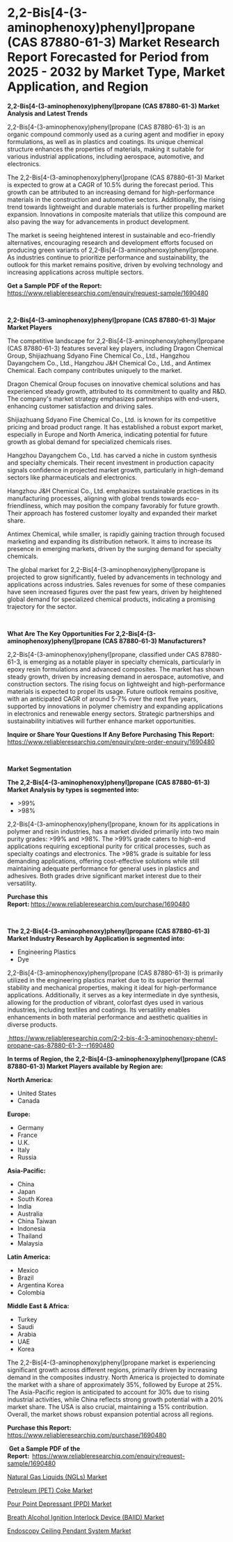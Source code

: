 <p><h1>2,2-Bis[4-(3-aminophenoxy)phenyl]propane (CAS 87880-61-3) Market Research Report Forecasted for Period from 2025 -  2032 by Market Type, Market Application, and Region</h1></p><p><strong>2,2-Bis[4-(3-aminophenoxy)phenyl]propane (CAS 87880-61-3) Market Analysis and Latest Trends</strong></p>
<p><p>2,2-Bis[4-(3-aminophenoxy)phenyl]propane (CAS 87880-61-3) is an organic compound commonly used as a curing agent and modifier in epoxy formulations, as well as in plastics and coatings. Its unique chemical structure enhances the properties of materials, making it suitable for various industrial applications, including aerospace, automotive, and electronics.</p><p>The 2,2-Bis[4-(3-aminophenoxy)phenyl]propane (CAS 87880-61-3) Market is expected to grow at a CAGR of 10.5% during the forecast period. This growth can be attributed to an increasing demand for high-performance materials in the construction and automotive sectors. Additionally, the rising trend towards lightweight and durable materials is further propelling market expansion. Innovations in composite materials that utilize this compound are also paving the way for advancements in product development.</p><p>The market is seeing heightened interest in sustainable and eco-friendly alternatives, encouraging research and development efforts focused on producing green variants of 2,2-Bis[4-(3-aminophenoxy)phenyl]propane. As industries continue to prioritize performance and sustainability, the outlook for this market remains positive, driven by evolving technology and increasing applications across multiple sectors.</p></p>
<p><strong>Get a Sample PDF of the Report:&nbsp;</strong> <a href="https://www.reliableresearchiq.com/enquiry/request-sample/1690480?utm_campaign=1121&utm_medium=2&utm_source=Github&utm_content=ia&utm_term=06012025&utm_id=22-bis4-3-aminophenoxyphenylpropane-cas-87880-61-3">https://www.reliableresearchiq.com/enquiry/request-sample/1690480</a></p>
<p>&nbsp;</p>
<p><strong>2,2-Bis[4-(3-aminophenoxy)phenyl]propane (CAS 87880-61-3) Major Market Players</strong></p>
<p><p>The competitive landscape for 2,2-Bis[4-(3-aminophenoxy)phenyl]propane (CAS 87880-61-3) features several key players, including Dragon Chemical Group, Shijiazhuang Sdyano Fine Chemical Co., Ltd., Hangzhou Dayangchem Co., Ltd., Hangzhou J&H Chemical Co., Ltd., and Antimex Chemical. Each company contributes uniquely to the market.</p><p>Dragon Chemical Group focuses on innovative chemical solutions and has experienced steady growth, attributed to its commitment to quality and R&D. The company's market strategy emphasizes partnerships with end-users, enhancing customer satisfaction and driving sales. </p><p>Shijiazhuang Sdyano Fine Chemical Co., Ltd. is known for its competitive pricing and broad product range. It has established a robust export market, especially in Europe and North America, indicating potential for future growth as global demand for specialized chemicals rises.</p><p>Hangzhou Dayangchem Co., Ltd. has carved a niche in custom synthesis and specialty chemicals. Their recent investment in production capacity signals confidence in projected market growth, particularly in high-demand sectors like pharmaceuticals and electronics. </p><p>Hangzhou J&H Chemical Co., Ltd. emphasizes sustainable practices in its manufacturing processes, aligning with global trends towards eco-friendliness, which may position the company favorably for future growth. Their approach has fostered customer loyalty and expanded their market share.</p><p>Antimex Chemical, while smaller, is rapidly gaining traction through focused marketing and expanding its distribution network. It aims to increase its presence in emerging markets, driven by the surging demand for specialty chemicals.</p><p>The global market for 2,2-Bis[4-(3-aminophenoxy)phenyl]propane is projected to grow significantly, fueled by advancements in technology and applications across industries. Sales revenues for some of these companies have seen increased figures over the past few years, driven by heightened global demand for specialized chemical products, indicating a promising trajectory for the sector.</p></p>
<p>&nbsp;</p>
<p><strong>What Are The Key Opportunities For 2,2-Bis[4-(3-aminophenoxy)phenyl]propane (CAS 87880-61-3) Manufacturers?</strong></p>
<p><p>2,2-Bis[4-(3-aminophenoxy)phenyl]propane, classified under CAS 87880-61-3, is emerging as a notable player in specialty chemicals, particularly in epoxy resin formulations and advanced composites. The market has shown steady growth, driven by increasing demand in aerospace, automotive, and construction sectors. The rising focus on lightweight and high-performance materials is expected to propel its usage. Future outlook remains positive, with an anticipated CAGR of around 5-7% over the next five years, supported by innovations in polymer chemistry and expanding applications in electronics and renewable energy sectors. Strategic partnerships and sustainability initiatives will further enhance market opportunities.</p></p>
<p><strong>Inquire or Share Your Questions If Any Before Purchasing This Report:</strong> <a href="https://www.reliableresearchiq.com/enquiry/pre-order-enquiry/1690480?utm_campaign=1121&utm_medium=2&utm_source=Github&utm_content=ia&utm_term=06012025&utm_id=22-bis4-3-aminophenoxyphenylpropane-cas-87880-61-3">https://www.reliableresearchiq.com/enquiry/pre-order-enquiry/1690480</a></p>
<p>&nbsp;</p>
<p><strong>Market Segmentation</strong></p>
<p><strong>The 2,2-Bis[4-(3-aminophenoxy)phenyl]propane (CAS 87880-61-3) Market Analysis by types is segmented into:</strong></p>
<p><ul><li>>99%</li><li>>98%</li></ul></p>
<p><p>2,2-Bis[4-(3-aminophenoxy)phenyl]propane, known for its applications in polymer and resin industries, has a market divided primarily into two main purity grades: >99% and >98%. The >99% grade caters to high-end applications requiring exceptional purity for critical processes, such as specialty coatings and electronics. The >98% grade is suitable for less demanding applications, offering cost-effective solutions while still maintaining adequate performance for general uses in plastics and adhesives. Both grades drive significant market interest due to their versatility.</p></p>
<p><strong>Purchase this Report:&nbsp;</strong><a href="https://www.reliableresearchiq.com/purchase/1690480?utm_campaign=1121&utm_medium=2&utm_source=Github&utm_content=ia&utm_term=06012025&utm_id=22-bis4-3-aminophenoxyphenylpropane-cas-87880-61-3">https://www.reliableresearchiq.com/purchase/1690480</a></p>
<p>&nbsp;</p>
<p><strong>The 2,2-Bis[4-(3-aminophenoxy)phenyl]propane (CAS 87880-61-3) Market Industry Research by Application is segmented into:</strong></p>
<p><ul><li>Engineering Plastics</li><li>Dye</li></ul></p>
<p><p>2,2-Bis[4-(3-aminophenoxy)phenyl]propane (CAS 87880-61-3) is primarily utilized in the engineering plastics market due to its superior thermal stability and mechanical properties, making it ideal for high-performance applications. Additionally, it serves as a key intermediate in dye synthesis, allowing for the production of vibrant, colorfast dyes used in various industries, including textiles and coatings. Its versatility enables enhancements in both material performance and aesthetic qualities in diverse products.</p></p>
<p><a href="https://www.reliableresearchiq.com/2-2-bis-4-3-aminophenoxy-phenyl-propane-cas-87880-61-3--r1690480?utm_campaign=1121&utm_medium=2&utm_source=Github&utm_content=ia&utm_term=06012025&utm_id=22-bis4-3-aminophenoxyphenylpropane-cas-87880-61-3">&nbsp;https://www.reliableresearchiq.com/2-2-bis-4-3-aminophenoxy-phenyl-propane-cas-87880-61-3--r1690480</a></p>
<p><strong>In terms of Region, the 2,2-Bis[4-(3-aminophenoxy)phenyl]propane (CAS 87880-61-3) Market Players available by Region are:</strong></p>
<p>
    <p> <strong> North America: </strong>
        <ul>
            <li>United States</li>
            <li>Canada</li>
        </ul>
        </p> 
    <p> <strong> Europe: </strong>
        <ul>
            <li>Germany</li>
            <li>France</li>
            <li>U.K.</li>
            <li>Italy</li>
            <li>Russia</li>
        </ul>
        </p> 
    <p> <strong> Asia-Pacific: </strong>
        <ul>
            <li>China</li>
            <li>Japan</li>
            <li>South Korea</li>
            <li>India</li>
            <li>Australia</li>
            <li>China Taiwan</li>
            <li>Indonesia</li>
            <li>Thailand</li>
            <li>Malaysia</li>
        </ul>
        </p> 
    <p> <strong> Latin America: </strong>
        <ul>
            <li>Mexico</li>
            <li>Brazil</li>
            <li>Argentina Korea</li>
            <li>Colombia</li>
        </ul>
        </p> 
    <p> <strong> Middle East & Africa: </strong>
        <ul>
            <li>Turkey</li>
            <li>Saudi</li>
            <li>Arabia</li>
            <li>UAE</li>
            <li>Korea</li>
        </ul>
    </p>
    </p>
<p><p>The 2,2-Bis[4-(3-aminophenoxy)phenyl]propane market is experiencing significant growth across different regions, primarily driven by increasing demand in the composites industry. North America is projected to dominate the market with a share of approximately 35%, followed by Europe at 25%. The Asia-Pacific region is anticipated to account for 30% due to rising industrial activities, while China reflects strong growth potential with a 20% market share. The USA is also crucial, maintaining a 15% contribution. Overall, the market shows robust expansion potential across all regions.</p></p>
<p><strong>Purchase this Report: </strong><a href="https://www.reliableresearchiq.com/purchase/1690480?utm_campaign=1121&utm_medium=2&utm_source=Github&utm_content=ia&utm_term=06012025&utm_id=22-bis4-3-aminophenoxyphenylpropane-cas-87880-61-3">https://www.reliableresearchiq.com/purchase/1690480</a></p>
<p>&nbsp;<strong>Get a Sample PDF of the Report:&nbsp;&nbsp;</strong><a href="https://www.reliableresearchiq.com/enquiry/request-sample/1690480?utm_campaign=1121&utm_medium=2&utm_source=Github&utm_content=ia&utm_term=06012025&utm_id=22-bis4-3-aminophenoxyphenylpropane-cas-87880-61-3">https://www.reliableresearchiq.com/enquiry/request-sample/1690480</a></p>
<p><strong></strong></p>
<p><p><a href="https://www.linkedin.com/pulse/how-natural-gas-liquids-ngls-market-expanding-forecasted-cbxef?utm_campaign=1121&utm_medium=2&utm_source=Github&utm_content=ia&utm_term=06012025&utm_id=22-bis4-3-aminophenoxyphenylpropane-cas-87880-61-3">Natural Gas Liquids (NGLs) Market</a></p><p><a href="https://www.linkedin.com/pulse/petroleum-pet-coke-market-growth-outlook-global-industry-analysis-x9twf?utm_campaign=1121&utm_medium=2&utm_source=Github&utm_content=ia&utm_term=06012025&utm_id=22-bis4-3-aminophenoxyphenylpropane-cas-87880-61-3">Petroleum (PET) Coke Market</a></p><p><a href="https://www.linkedin.com/pulse/projected-market-growth-pour-point-depressant-ppd-132-cagr-from-ar3kf?utm_campaign=1121&utm_medium=2&utm_source=Github&utm_content=ia&utm_term=06012025&utm_id=22-bis4-3-aminophenoxyphenylpropane-cas-87880-61-3">Pour Point Depressant (PPD) Market</a></p><p><a href="https://github.com/osbornrdaflalo/Market-Research-Report-List-1/blob/main/breath-alcohol-ignition-interlock-device-baiid-market.md?utm_campaign=1121&utm_medium=2&utm_source=Github&utm_content=ia&utm_term=06012025&utm_id=22-bis4-3-aminophenoxyphenylpropane-cas-87880-61-3">Breath Alcohol Ignition Interlock Device (BAIID) Market</a></p><p><a href="https://github.com/antonioc6hal/Market-Research-Report-List-1/blob/main/endoscopy-ceiling-pendant-system-market.md?utm_campaign=1121&utm_medium=2&utm_source=Github&utm_content=ia&utm_term=06012025&utm_id=22-bis4-3-aminophenoxyphenylpropane-cas-87880-61-3">Endoscopy Ceiling Pendant System Market</a></p></p>